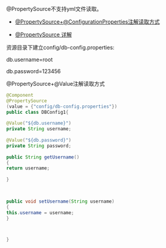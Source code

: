 
@PropertySource不支持yml文件读取。

* [@PropertySource+@ConfigurationProperties注解读取方式](https://mp.weixin.qq.com/s?__biz=MzI3ODcxMzQzMw==&mid=2247484575&idx=1&sn=56c88cd7283374345d891e85a800539b&scene=21#wechat_redirect)

* [@PropertySource 详解](http://c.biancheng.net/spring_boot/config-bind.html)

资源目录下建立config/db-config.properties:

db.username=root

db.password=123456

@PropertySource+@Value注解读取方式

```java
@Component
@PropertySource
(value = {"config/db-config.properties"})
public class DBConfig1{
  
@Value("${db.username}")
private String username;
   
@Value("${db.password}")
private String password;
  
public String getUsername() 
{
return username;
   
}


    
public void setUsername(String username)
{      
this.username = username;
}



}

```

